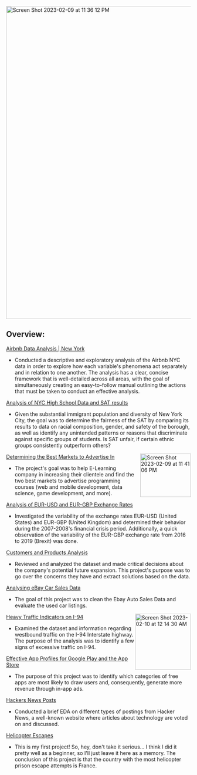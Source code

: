 <img align="middle" width="850" alt="Screen Shot 2023-02-09 at 11 36 12 PM" src="https://user-images.githubusercontent.com/88107066/218001815-2f8428d5-de0e-451a-acd3-0b5b0f55b47c.png">

## Overview:

[Airbnb Data Analysis | New York](https://nbviewer.org/github/ElizavetaGorelova/DataAnalysis_Projects/blob/e727d1018eac999b3954591a18413d05dc99bf89/Airbnb%20Data%20Analysis%20_%20New%20York.ipynb)
  - Conducted a descriptive and exploratory analysis of the Airbnb NYC data in order to explore how each variable's phenomena act separately and in relation to one another. The analysis has a clear, concise framework that is well-detailed across all areas, with the goal of simultaneously creating an easy-to-follow manual outlining the actions that must be taken to conduct an effective analysis.

[Analysis of NYC High School Data and SAT results](https://github.com/ElizavetaGorelova/DataAnalysis_Projects/blob/main/Analysis%20of%20NYC%20High%20School%20Data%20and%20SAT%20results/Analysis%20of%20NYC%20High%20School%20Data%20andSAT%20results.ipynb)
  - Given the substantial immigrant population and diversity of New York City, the goal was to determine the fairness of the SAT by comparing its results to data on racial composition, gender, and safety of the borough, as well as identify any unintended patterns or reasons that discriminate against specific groups of students. Is SAT unfair, if certain ethnic groups consistently outperform others?

<img align="right" width="138" height="118" alt="Screen Shot 2023-02-09 at 11 41 06 PM" src="https://user-images.githubusercontent.com/88107066/218002475-a02ca65a-2fec-431e-a716-dadc965927c1.png">

[Determining the Best Markets to Advertise In](https://github.com/ElizavetaGorelova/DataAnalysis_Projects/tree/main/Determining%20the%20Best%20Markets%20to%20Advertise%20In)
  - The project's goal was to help E-Learning company in increasing their clientele and find the two best markets to advertise programming courses (web and mobile development, data science, game development, and more).

[Analysis of EUR-USD and EUR-GBP Exchange Rates](https://github.com/ElizavetaGorelova/DataAnalysis_Projects/tree/main/Analysis%20of%20EUR-USD%20and%20EUR-GBP%20Exchange%20Rates)
  - Investigated the variability of the exchange rates EUR-USD (United States) and EUR-GBP (United Kingdom) and determined their behavior during the 2007-2008's financial crisis period. Additionally, a quick observation of the variability of the EUR-GBP exchange rate from 2016 to 2019 (Brexit) was done.

[Customers and Products Analysis](https://github.com/ElizavetaGorelova/DataAnalysis_Projects/blob/main/Customers%20and%20Products%20Analysis/Customers%20and%20Products%20Analysis.ipynb)
  - Reviewed and analyzed the dataset and made critical decisions about the company's potential future expansion. This project's purpose was to go over the concerns they have and extract solutions based on the data.

[Analysing eBay Car Sales Data](https://github.com/ElizavetaGorelova/DataAnalysis_Projects/tree/main/Analysing%20eBay%20Car%20Sales%20Data)
  - The goal of this project was to clean the Ebay Auto Sales Data and evaluate the used car listings.

<img align="right" width="152" alt="Screen Shot 2023-02-10 at 12 14 30 AM" src="https://user-images.githubusercontent.com/88107066/218006594-2506c140-ba90-42b1-a8d7-b2daec5b1770.png">


[Heavy Traffic Indicators on I-94](https://github.com/ElizavetaGorelova/DataAnalysis_Projects/blob/main/Heavy%20Traffic%20Indicators%20on%20I-94/Heavy%20Traffic%20Indicators%20on%20I-94.ipynb)
  - Examined the dataset and information regarding westbound traffic on the I-94 Interstate highway. The purpose of the analysis was to identify a few signs of excessive traffic on I-94.

[Effective App Profiles for Google Play and the App Store](https://github.com/ElizavetaGorelova/DataAnalysis_Projects/blob/main/Effective%20App%20Profiles%20for%20Google%20Play%20and%20the%20App%20Store/Effective%20App%20Profiles%20for%20Google%20Play%20and%20the%20App%20Store.ipynb)
  - The purpose of this project was to identify which categories of free apps are most likely to draw users and, consequently, generate more revenue through in-app ads.

[Hackers News Posts](https://github.com/ElizavetaGorelova/DataAnalysis_Projects/blob/main/Hacker%20News%20Posts/Hacker%20News%20Posts.ipynb)
  - Conducted a brief EDA on different types of postings from Hacker News, a well-known website where articles about technology are voted on and discussed.

[Helicopter Escapes](https://github.com/ElizavetaGorelova/DataAnalysis_Projects/blob/main/Project_%20Prison%20Break/Helicopter_Escapes.ipynb)
  - This is my first project! So, hey, don't take it serious... I think I did it pretty well as a beginner, so I'll just leave it here as a memory. The conclusion of this project is that the country with the most helicopter prison escape attempts is France.




